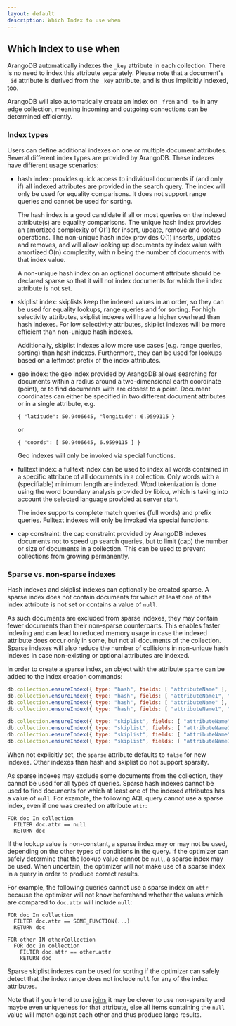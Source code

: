 ```yaml
---
layout: default
description: Which Index to use when
---
```

Which Index to use when
-----------------------

ArangoDB automatically indexes the `_key` attribute in each collection. There
is no need to index this attribute separately. Please note that a document's
`_id` attribute is derived from the `_key` attribute, and is thus implicitly
indexed, too.

ArangoDB will also automatically create an index on `_from` and `_to` in any
edge collection, meaning incoming and outgoing connections can be determined
efficiently.

### Index types

Users can define additional indexes on one or multiple document attributes.
Several different index types are provided by ArangoDB. These indexes have
different usage scenarios:

- hash index: provides quick access to individual documents if (and only if)
  all indexed attributes are provided in the search query. The index will only
  be used for equality comparisons. It does not support range queries and 
  cannot be used for sorting.

  The hash index is a good candidate if all or most queries on the indexed
  attribute(s) are equality comparisons. The unique hash index provides an
  amortized complexity of O(1) for insert, update, remove and lookup operations.
  The non-unique hash index provides O(1) inserts, updates and removes, and
  will allow looking up documents by index value with amortized O(n) complexity, 
  with *n* being the number of documents with that index value.
  
  A non-unique hash index on an optional document attribute should be declared
  sparse so that it will not index documents for which the index attribute is
  not set.

- skiplist index: skiplists keep the indexed values in an order, so they can
  be used for equality lookups, range queries and for sorting. For high selectivity
  attributes, skiplist indexes will have a higher overhead than hash indexes. For
  low selectivity attributes, skiplist indexes will be more efficient than non-unique
  hash indexes.

  Additionally, skiplist indexes allow more use cases (e.g. range queries, sorting)
  than hash indexes. Furthermore, they can be used for lookups based on a leftmost
  prefix of the index attributes.

- geo index: the geo index provided by ArangoDB allows searching for documents
  within a radius around a two-dimensional earth coordinate (point), or to
  find documents with are closest to a point. Document coordinates can either 
  be specified in two different document attributes or in a single attribute, e.g.

      { "latitude": 50.9406645, "longitude": 6.9599115 }

  or

      { "coords": [ 50.9406645, 6.9599115 ] }

  Geo indexes will only be invoked via special functions.

- fulltext index: a fulltext index can be used to index all words contained in 
  a specific attribute of all documents in a collection. Only words with a 
  (specifiable) minimum length are indexed. Word tokenization is done using 
  the word boundary analysis provided by libicu, which is taking into account 
  the selected language provided at server start.

  The index supports complete match queries (full words) and prefix queries.
  Fulltext indexes will only be invoked via special functions.

- cap constraint: the cap constraint provided by ArangoDB indexes documents
  not to speed up search queries, but to limit (cap) the number or size of
  documents in a collection. This can be used to prevent collections from growing 
  permanently.


### Sparse vs. non-sparse indexes

Hash indexes and skiplist indexes can optionally be created sparse. A sparse index
does not contain documents for which at least one of the index attribute is not set
or contains a value of `null`.

As such documents are excluded from sparse indexes, they may contain fewer documents than
their non-sparse counterparts. This enables faster indexing and can lead to reduced memory
usage in case the indexed attribute does occur only in some, but not all documents of the 
collection. Sparse indexes will also reduce the number of collisions in non-unique hash
indexes in case non-existing or optional attributes are indexed.

In order to create a sparse index, an object with the attribute `sparse` can be added to
the index creation commands:

```js
db.collection.ensureIndex({ type: "hash", fields: [ "attributeName" ], sparse: true }); 
db.collection.ensureIndex({ type: "hash", fields: [ "attributeName1", "attributeName2" ], sparse: true }); 
db.collection.ensureIndex({ type: "hash", fields: [ "attributeName" ], unique: true, sparse: true }); 
db.collection.ensureIndex({ type: "hash", fields: [ "attributeName1", "attributeName2" ], unique: true, sparse: true }); 

db.collection.ensureIndex({ type: "skiplist", fields: [ "attributeName" ], sparse: true }); 
db.collection.ensureIndex({ type: "skiplist", fields: [ "attributeName1", "attributeName2" ], sparse: true }); 
db.collection.ensureIndex({ type: "skiplist", fields: [ "attributeName" ], unique: true, sparse: true }); 
db.collection.ensureIndex({ type: "skiplist", fields: [ "attributeName1", "attributeName2" ], unique: true, sparse: true }); 
```

When not explicitly set, the `sparse` attribute defaults to `false` for new indexes.
Other indexes than hash and skiplist do not support sparsity.

As sparse indexes may exclude some documents from the collection, they cannot be used for
all types of queries. Sparse hash indexes cannot be used to find documents for which at
least one of the indexed attributes has a value of `null`. For example, the following AQL
query cannot use a sparse index, even if one was created on attribute `attr`:

    FOR doc In collection 
      FILTER doc.attr == null 
      RETURN doc

If the lookup value is non-constant, a sparse index may or may not be used, depending on
the other types of conditions in the query. If the optimizer can safely determine that
the lookup value cannot be `null`, a sparse index may be used. When uncertain, the optimizer
will not make use of a sparse index in a query in order to produce correct results.

For example, the following queries cannot use a sparse index on `attr` because the optimizer
will not know beforehand whether the values which are compared to `doc.attr` will include `null`:

    FOR doc In collection 
      FILTER doc.attr == SOME_FUNCTION(...) 
      RETURN doc

    FOR other IN otherCollection 
      FOR doc In collection 
        FILTER doc.attr == other.attr 
        RETURN doc

Sparse skiplist indexes can be used for sorting if the optimizer can safely detect that the 
index range does not include `null` for any of the index attributes. 

Note that if you intend to use [joins](aqlexamples-join.html) it may be clever
to use non-sparsity and maybe even uniqueness for that attribute, else all items containing
the `null` value will match against each other and thus produce large results.

